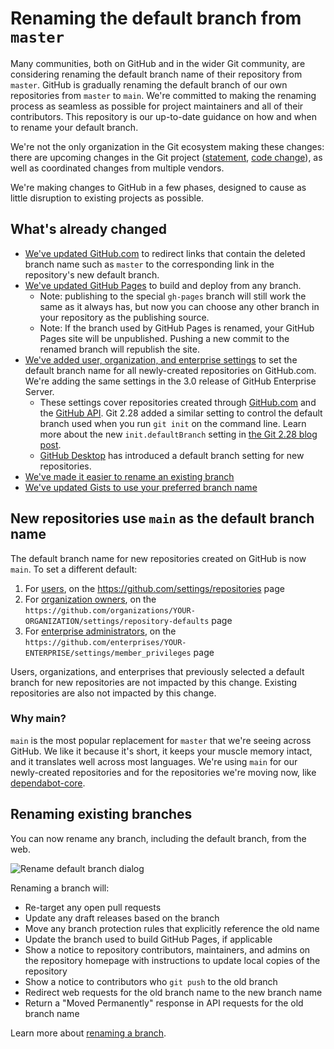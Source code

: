 # Renaming the default branch from `master`

Many communities, both on GitHub and in the wider Git community, are considering renaming the default branch name of their repository from `master`. GitHub is gradually renaming the default branch of our own repositories from `master` to `main`. We're committed to making the renaming process as seamless as possible for project maintainers and all of their contributors. This repository is our up-to-date guidance on how and when to rename your default branch.

We're not the only organization in the Git ecosystem making these changes: there are upcoming changes in the Git project ([statement](https://sfconservancy.org/news/2020/jun/23/gitbranchname/), [code change](https://lore.kernel.org/git/pull.656.v4.git.1593009996.gitgitgadget@gmail.com/)), as well as coordinated changes from multiple vendors.

We're making changes to GitHub in a few phases, designed to cause as little disruption to existing projects as possible.

## What's already changed

- [We've updated GitHub.com](https://github.blog/changelog/2020-07-17-links-to-deleted-branches-now-redirect-to-the-default-branch/) to redirect links that contain the deleted branch name such as `master` to the corresponding link in the repository's new default branch.
- [We've updated GitHub Pages](https://github.blog/changelog/2020-07-31-build-and-deploy-github-pages-from-any-branch-beta/) to build and deploy from any branch.
  - Note: publishing to the special `gh-pages` branch will still work the same as it always has, but now you can choose any other branch in your repository as the publishing source.
  - Note: If the branch used by GitHub Pages is renamed, your GitHub Pages site will be unpublished. Pushing a new commit to the renamed branch will republish the site.
- [We've added user, organization, and enterprise settings](https://github.blog/changelog/2020-08-26-set-the-default-branch-for-newly-created-repositories/) to set the default branch name for all newly-created repositories on GitHub.com. We're adding the same settings in the 3.0 release of GitHub Enterprise Server.
  - These settings cover repositories created through [GitHub.com](https://github.com/new) and the [GitHub API](https://developer.github.com/v3/guides/getting-started/#create-a-repository). Git 2.28 added a similar setting to control the default branch used when you run `git init` on the command line. Learn more about the new `init.defaultBranch` setting in [the Git 2.28 blog post](https://github.blog/2020-07-27-highlights-from-git-2-28/#introducing-init-defaultbranch).
  - [GitHub Desktop](https://desktop.github.com/) has introduced a default branch setting for new repositories.
- [We've made it easier to rename an existing branch](#rename-existing)
- [We've updated Gists to use your preferred branch name](https://github.blog/changelog/2022-02-10-gists-now-support-alternative-default-branch-names/)
 
## New repositories use `main` as the default branch name

The default branch name for new repositories created on GitHub is now `main`. To set a different default:

1. For [users](https://docs.github.com/en/github/setting-up-and-managing-your-github-user-account/managing-the-default-branch-name-for-your-repositories), on the https://github.com/settings/repositories page
2. For [organization owners](https://docs.github.com/en/github/setting-up-and-managing-organizations-and-teams/managing-the-default-branch-name-for-repositories-in-your-organization), on the `https://github.com/organizations/YOUR-ORGANIZATION/settings/repository-defaults` page
3. For [enterprise administrators](https://docs.github.com/en/github/setting-up-and-managing-your-enterprise-account/enforcing-repository-management-policies-in-your-enterprise-account#enforcing-a-policy-on-the-default-branch-name), on the `https://github.com/enterprises/YOUR-ENTERPRISE/settings/member_privileges` page

Users, organizations, and enterprises that previously selected a default branch for new repositories are not impacted by this change. Existing repositories are also not impacted by this change.

### Why main?

`main` is the most popular replacement for `master` that we're seeing across GitHub. We like it because it's short, it keeps your muscle memory intact, and it translates well across most languages. We're using `main` for our newly-created repositories and for the repositories we're moving now, like [dependabot-core](https://github.com/dependabot/dependabot-core).

<a name="rename-existing"></a>

## Renaming existing branches

You can now rename any branch, including the default branch, from the web.

![Rename default branch dialog](rename-default-branch-dialog.png)

Renaming a branch will:

- Re-target any open pull requests
- Update any draft releases based on the branch
- Move any branch protection rules that explicitly reference the old name
- Update the branch used to build GitHub Pages, if applicable
- Show a notice to repository contributors, maintainers, and admins on the repository homepage with instructions to update local copies of the repository
- Show a notice to contributors who `git push` to the old branch
- Redirect web requests for the old branch name to the new branch name
- Return a "Moved Permanently" response in API requests for the old branch name

Learn more about [renaming a branch](https://docs.github.com/github/administering-a-repository/renaming-a-branch).
